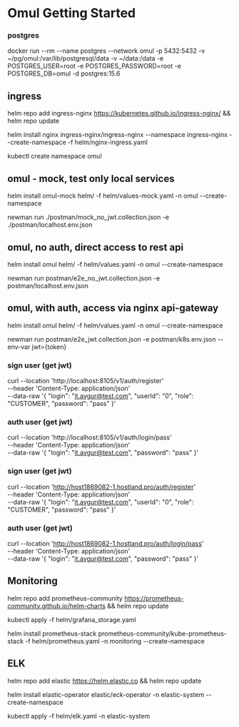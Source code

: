 # Omul Getting Started

### postgres

docker run --rm --name postgres --network omul -p 5432:5432 -v ~/pg/omul:/var/lib/postgresql/data -v ~/data:/data -e
POSTGRES_USER=root -e POSTGRES_PASSWORD=root -e POSTGRES_DB=omul -d postgres:15.6

## ingress

helm repo add ingress-nginx https://kubernetes.github.io/ingress-nginx/ && helm repo update

helm install nginx ingress-nginx/ingress-nginx --namespace ingress-nginx --create-namespace -f helm/nginx-ingress.yaml

kubectl create namespace omul

## omul - mock, test only local services

helm install omul-mock helm/ -f helm/values-mock.yaml -n omul --create-namespace

newman run ./postman/mock_no_jwt.collection.json -e ./postman/localhost.env.json

## omul, no auth, direct access to rest api

helm install omul helm/ -f helm/values.yaml -n omul --create-namespace

newman run postman/e2e_no_jwt.collection.json -e postman/localhost.env.json

## omul, with auth, access via nginx api-gateway

helm install omul helm/ -f helm/values.yaml -n omul --create-namespace

newman run postman/e2e_jwt.collection.json -e postman/k8s.env.json --env-var jwt={token}

### sign user (get jwt)

curl --location 'http://localhost:8105/v1/auth/register' \
--header 'Content-Type: application/json' \
--data-raw '{
"login": "it.avgur@test.com",
"userId": "0",
"role": "CUSTOMER",
"password": "pass"
}'

### auth user (get jwt)

curl --location 'http://localhost:8105/v1/auth/login/pass' \
--header 'Content-Type: application/json' \
--data-raw '{
"login": "it.avgur@test.com",
"password": "pass"
}'

### sign user (get jwt)

curl --location 'http://host1869082-1.hostland.pro/auth/register' \
--header 'Content-Type: application/json' \
--data-raw '{
"login": "it.avgur@test.com",
"userId": "0",
"role": "CUSTOMER",
"password": "pass"
}'

### auth user (get jwt)

curl --location 'http://host1869082-1.hostland.pro/auth/login/pass' \
--header 'Content-Type: application/json' \
--data-raw '{
"login": "it.avgur@test.com",
"password": "pass"
}'

## Monitoring
helm repo add prometheus-community https://prometheus-community.github.io/helm-charts && helm repo update

kubectl apply -f helm/grafana_storage.yaml

helm install prometheus-stack prometheus-community/kube-prometheus-stack -f helm/prometheus.yaml -n monitoring --create-namespace

## ELK
helm repo add elastic https://helm.elastic.co && helm repo update

helm install elastic-operator elastic/eck-operator -n elastic-system --create-namespace

kubectl apply -f helm/elk.yaml -n elastic-system
